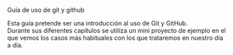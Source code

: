 Guía de uso de git y github

Esta guía pretende ser una introducción al uso de Git y GitHub.  
Durante sus diferentes capítulos se utiliza un mini proyecto de ejemplo en el que vemos los casos más habituales con los que trataremos en nuestro día a día.
